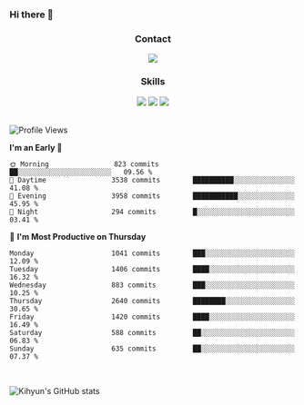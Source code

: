 ### Hi there 👋

<!--
**Key5771/Key5771** is a ✨ _special_ ✨ repository because its `README.md` (this file) appears on your GitHub profile.

Here are some ideas to get you started:

- 🔭 I’m currently working on ...
- 🌱 I’m currently learning ...
- 👯 I’m looking to collaborate on ...
- 🤔 I’m looking for help with ...
- 💬 Ask me about ...
- 📫 How to reach me: ...
- 😄 Pronouns: ...
- ⚡ Fun fact: ...
-->

<h3 align="center">Contact</h3>
<div align="center">
  <a href="mailto:ksj57715@gmail.com"><img src="https://img.shields.io/badge/Gmail-D14836?style=for-the-badge&logo=gmail&logoColor=white"/></a>
</div>

<h3 align="center">Skills</h3>
<div align="center">
  <img src="https://img.shields.io/badge/iOS-000000?style=for-the-badge&logo=ios&logoColor=white"/>
  <img src="https://img.shields.io/badge/Swift-FA7343?style=for-the-badge&logo=swift&logoColor=white"/>
  <img src="https://img.shields.io/badge/Xcode-007ACC?style=for-the-badge&logo=Xcode&logoColor=white"/>
</div>

<br>

<!--START_SECTION:waka-->
![Profile Views](http://img.shields.io/badge/Profile%20Views-2-blue)

**I'm an Early 🐤** 

```text
🌞 Morning                823 commits         ██░░░░░░░░░░░░░░░░░░░░░░░   09.56 % 
🌆 Daytime                3538 commits        ██████████░░░░░░░░░░░░░░░   41.08 % 
🌃 Evening                3958 commits        ███████████░░░░░░░░░░░░░░   45.95 % 
🌙 Night                  294 commits         █░░░░░░░░░░░░░░░░░░░░░░░░   03.41 % 
```
📅 **I'm Most Productive on Thursday** 

```text
Monday                   1041 commits        ███░░░░░░░░░░░░░░░░░░░░░░   12.09 % 
Tuesday                  1406 commits        ████░░░░░░░░░░░░░░░░░░░░░   16.32 % 
Wednesday                883 commits         ███░░░░░░░░░░░░░░░░░░░░░░   10.25 % 
Thursday                 2640 commits        ████████░░░░░░░░░░░░░░░░░   30.65 % 
Friday                   1420 commits        ████░░░░░░░░░░░░░░░░░░░░░   16.49 % 
Saturday                 588 commits         ██░░░░░░░░░░░░░░░░░░░░░░░   06.83 % 
Sunday                   635 commits         ██░░░░░░░░░░░░░░░░░░░░░░░   07.37 % 
```



<!--END_SECTION:waka-->

<br>


![Kihyun's GitHub stats](https://github-readme-stats.vercel.app/api?username=key5771&show_icons=true&theme=radical)
